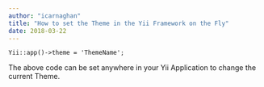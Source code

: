 ```yaml
---
author: "icarnaghan"
title: "How to set the Theme in the Yii Framework on the Fly"
date: 2018-03-22
---
```


```
Yii::app()->theme = 'ThemeName';
```

The above code can be set anywhere in your Yii Application to change the current Theme.
